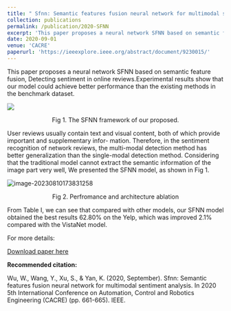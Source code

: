 ```yaml
---
title: " Sfnn: Semantic features fusion neural network for multimodal sentiment analysis"
collection: publications
permalink: /publication/2020-SFNN
excerpt: 'This paper proposes a neural network SFNN based on semantic feature fusion, Detecting sentiment in online reviews.Experimental results show that our model could achieve better performance than the existing methods in the benchmark dataset.'
date: 2020-09-01
venue: 'CACRE'
paperurl: 'https://ieeexplore.ieee.org/abstract/document/9230015/'
---
```


This paper proposes a neural network SFNN based on semantic feature fusion, Detecting sentiment in online reviews.Experimental results show that our model could achieve better performance than the existing methods in the benchmark dataset.



![](https://web.wvdon.com/sfnn.png)

<center>Fig 1. The SFNN framework of our proposed.</center>

User reviews usually contain text and visual content, both of which provide important and supplementary infor- mation. Therefore, in the sentiment recognition of network reviews, the multi-modal detection method has better generalization than the single-modal detection method. Considering that the traditional model cannot extract the semantic information of the image part very well, We presented the SFNN model, as shown in Fig 1.

![image-20230810173831258](https://web.wvdon.com/image-20230810173831258.png)

<center>Fig 2. Perfromance and architecture ablation</center>

From Table I, we can see that compared with other models, our SFNN model obtained the best results 62.80% on the Yelp, which was improved 2.1% compared with the VistaNet model.



For more details:

[Download paper here](https://ieeexplore.ieee.org/abstract/document/9230015/)

**Recommended citation:** 

Wu, W., Wang, Y., Xu, S., & Yan, K. (2020, September). Sfnn: Semantic features fusion neural network for multimodal sentiment analysis. In 2020 5th International Conference on Automation, Control and Robotics Engineering (CACRE) (pp. 661-665). IEEE.

